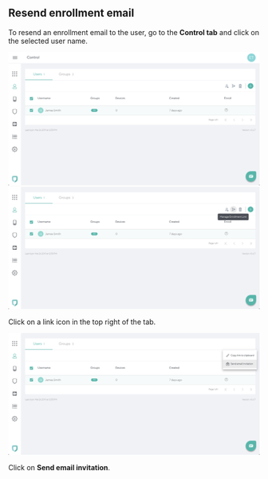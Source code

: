 ## Resend enrollment email

To resend an enrollment email to the user, go to the **Control tab** and click on the selected user name.

![Send email invitation](imgs/resend_enrollment_email.png) ![Send email invitation](imgs/resend_enrollment_email2.png)

Click on a link icon in the top right of the tab.

![Send email invitation](imgs/resend_enrollment_email3.png)

 Click on **Send email invitation**. 
